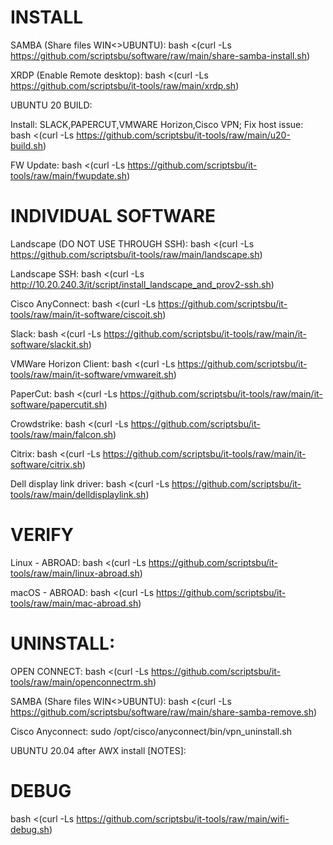 
INSTALL
=================================================================

SAMBA (Share files WIN<>UBUNTU): bash <(curl -Ls https://github.com/scriptsbu/software/raw/main/share-samba-install.sh)

XRDP (Enable Remote desktop): bash <(curl -Ls https://github.com/scriptsbu/it-tools/raw/main/xrdp.sh)

UBUNTU 20 BUILD: 

Install: SLACK,PAPERCUT,VMWARE Horizon,Cisco VPN; Fix host issue: bash <(curl -Ls https://github.com/scriptsbu/it-tools/raw/main/u20-build.sh)

FW Update: bash <(curl -Ls https://github.com/scriptsbu/it-tools/raw/main/fwupdate.sh)


INDIVIDUAL SOFTWARE
=================================================================

Landscape (DO NOT USE THROUGH SSH): bash <(curl -Ls https://github.com/scriptsbu/it-tools/raw/main/landscape.sh)

Landscape SSH: bash <(curl -Ls http://10.20.240.3/it/script/install_landscape_and_prov2-ssh.sh)

Cisco AnyConnect: bash <(curl -Ls https://github.com/scriptsbu/it-tools/raw/main/it-software/ciscoit.sh)


Slack: bash <(curl -Ls https://github.com/scriptsbu/it-tools/raw/main/it-software/slackit.sh)


VMWare Horizon Client: bash <(curl -Ls https://github.com/scriptsbu/it-tools/raw/main/it-software/vmwareit.sh)


PaperCut: bash <(curl -Ls https://github.com/scriptsbu/it-tools/raw/main/it-software/papercutit.sh)

Crowdstrike: bash <(curl -Ls https://github.com/scriptsbu/it-tools/raw/main/falcon.sh)



Citrix: bash <(curl -Ls https://github.com/scriptsbu/it-tools/raw/main/it-software/citrix.sh)



Dell display link driver: bash <(curl -Ls https://github.com/scriptsbu/it-tools/raw/main/delldisplaylink.sh)


VERIFY
=================================================================

Linux - ABROAD: bash <(curl -Ls https://github.com/scriptsbu/it-tools/raw/main/linux-abroad.sh)


macOS - ABROAD: bash <(curl -Ls https://github.com/scriptsbu/it-tools/raw/main/mac-abroad.sh)


UNINSTALL:
=================================================================


OPEN CONNECT: bash <(curl -Ls https://github.com/scriptsbu/it-tools/raw/main/openconnectrm.sh)

SAMBA (Share files WIN<>UBUNTU): bash <(curl -Ls https://github.com/scriptsbu/software/raw/main/share-samba-remove.sh)

Cisco Anyconnect: sudo /opt/cisco/anyconnect/bin/vpn_uninstall.sh

UBUNTU 20.04 after AWX install [NOTES]:



DEBUG
=================================================================


bash <(curl -Ls https://github.com/scriptsbu/it-tools/raw/main/wifi-debug.sh)

